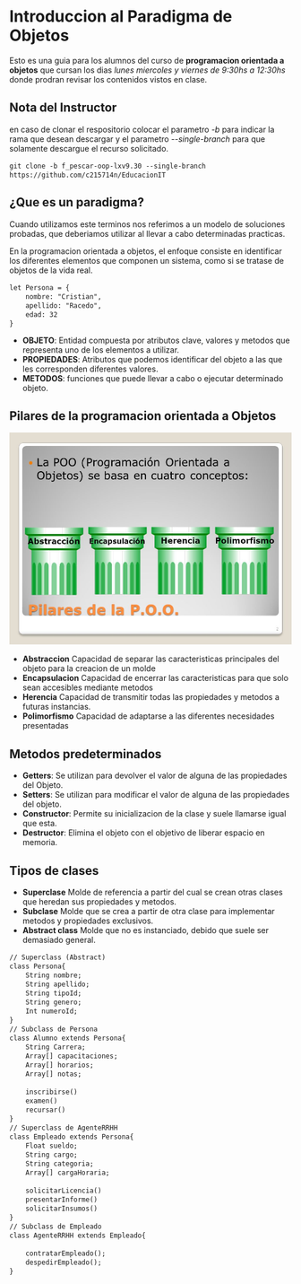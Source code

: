 # Introduccion al Paradigma de Objetos

Esto es una guia para los alumnos del curso de __programacion orientada a objetos__ que cursan los dias _lunes miercoles y viernes de 9:30hs a 12:30hs_ donde prodran revisar los contenidos vistos en clase.

## Nota del Instructor

en caso de clonar el respositorio colocar el parametro _-b_ para indicar la rama que desean descargar y el parametro _--single-branch_ para que solamente descargue el recurso solicitado.

```
git clone -b f_pescar-oop-lxv9.30 --single-branch https://github.com/c215714n/EducacionIT
```

## ¿Que es un paradigma?

Cuando utilizamos este terminos nos referimos a un modelo de soluciones probadas, que deberiamos utilizar al llevar a cabo determinadas practicas.

En la programacion orientada a objetos, el enfoque consiste en identificar los diferentes elementos que componen un sistema, como si se tratase de objetos de la vida real.

```
let Persona = {
    nombre: "Cristian",
    apellido: "Racedo",
    edad: 32
}
```

* __OBJETO__: Entidad compuesta por atributos clave, valores y metodos que representa uno de los elementos a utilizar.
* __PROPIEDADES__: Atributos que podemos identificar del objeto a las que les corresponden diferentes valores.
* __METODOS__: funciones que puede llevar a cabo o ejecutar determinado objeto.

## Pilares de la programacion orientada a Objetos
<img src="assets/oop_pilars.jpg">

* __Abstraccion__ Capacidad de separar las caracteristicas principales del objeto para la creacion de un molde
* __Encapsulacion__ Capacidad de encerrar las caracteristicas para que solo sean accesibles mediante metodos
* __Herencia__ Capacidad de transmitir todas las propiedades y metodos a futuras instancias.
* __Polimorfismo__ Capacidad de adaptarse a las diferentes necesidades presentadas

## Metodos predeterminados


* __Getters__: Se utilizan para devolver el valor de alguna de las propiedades del Objeto.
* __Setters__: Se utilizan para modificar el valor de alguna de las propiedades del objeto.
* __Constructor__: Permite su inicializacion de la clase y suele llamarse igual que esta.
* __Destructor__: Elimina el objeto con el objetivo de liberar espacio en memoria.

## Tipos de clases

* __Superclase__ Molde de referencia a partir del cual se crean otras clases que heredan sus propiedades y metodos.
* __Subclase__ Molde que se crea a partir de otra clase para 
implementar metodos y propiedades exclusivos.
* __Abstract class__ Molde que no es instanciado, debido que suele ser demasiado general.

```
// Superclass (Abstract)
class Persona{
    String nombre;
    String apellido;
    String tipoId;
    String genero;
    Int numeroId;
}
// Subclass de Persona
class Alumno extends Persona{
    String Carrera;
    Array[] capacitaciones;
    Array[] horarios;
    Array[] notas;

    inscribirse()
    examen()
    recursar()
}
// Superclass de AgenteRRHH
class Empleado extends Persona{
    Float sueldo;
    String cargo;
    String categoria;
    Array[] cargaHoraria;

    solicitarLicencia()
    presentarInforme()
    solicitarInsumos()
} 
// Subclass de Empleado
class AgenteRRHH extends Empleado{

    contratarEmpleado();
    despedirEmpleado();
}
```